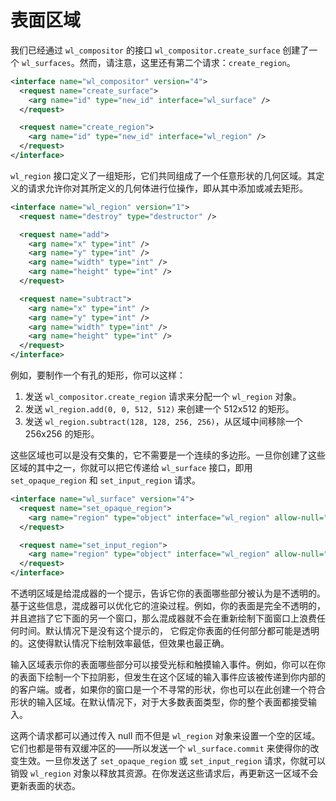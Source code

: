 # 表面区域

我们已经通过 `wl_compositor` 的接口 `wl_compositor.create_surface` 创建了一个 `wl_surfaces`。然而，请注意，这里还有第二个请求：`create_region`。

```xml
<interface name="wl_compositor" version="4">
  <request name="create_surface">
    <arg name="id" type="new_id" interface="wl_surface" />
  </request>

  <request name="create_region">
    <arg name="id" type="new_id" interface="wl_region" />
  </request>
</interface>
```

`wl_region` 接口定义了一组矩形，它们共同组成了一个任意形状的几何区域。其定义的请求允许你对其所定义的几何体进行位操作，即从其中添加或减去矩形。

```xml
<interface name="wl_region" version="1">
  <request name="destroy" type="destructor" />

  <request name="add">
    <arg name="x" type="int" />
    <arg name="y" type="int" />
    <arg name="width" type="int" />
    <arg name="height" type="int" />
  </request>

  <request name="subtract">
    <arg name="x" type="int" />
    <arg name="y" type="int" />
    <arg name="width" type="int" />
    <arg name="height" type="int" />
  </request>
</interface>
```

例如，要制作一个有孔的矩形，你可以这样：

1. 发送 `wl_compositor.create_region` 请求来分配一个 `wl_region` 对象。
2. 发送 `wl_region.add(0, 0, 512, 512)` 来创建一个 512x512 的矩形。
3. 发送 `wl_region.subtract(128, 128, 256, 256)`，从区域中间移除一个 256x256 的矩形。

这些区域也可以是没有交集的，它不需要是一个连续的多边形。一旦你创建了这些区域的其中之一，你就可以把它传递给 `wl_surface` 接口，即用 `set_opaque_region` 和 `set_input_region` 请求。

```xml
<interface name="wl_surface" version="4">
  <request name="set_opaque_region">
    <arg name="region" type="object" interface="wl_region" allow-null="true" />
  </request>

  <request name="set_input_region">
    <arg name="region" type="object" interface="wl_region" allow-null="true" />
  </request>
</interface>
```

不透明区域是给混成器的一个提示，告诉它你的表面哪些部分被认为是不透明的。基于这些信息，混成器可以优化它的渲染过程。例如，你的表面是完全不透明的，并且遮挡了它下面的另一个窗口，那么混成器就不会在重新绘制下面窗口上浪费任何时间。默认情况下是没有这个提示的， 它假定你表面的任何部分都可能是透明的。这使得默认情况下绘制效率最低，但效果也最正确。

输入区域表示你的表面哪些部分可以接受光标和触摸输入事件。例如，你可以在你的表面下绘制一个下拉阴影，但发生在这个区域的输入事件应该被传递到你内部的的客户端。或者，如果你的窗口是一个不寻常的形状，你也可以在此创建一个符合形状的输入区域。在默认情况下，对于大多数表面类型，你的整个表面都接受输入。

这两个请求都可以通过传入 null 而不但是 `wl_region` 对象来设置一个空的区域。它们也都是带有双缓冲区的——所以发送一个 `wl_surface.commit` 来使得你的改变生效。一旦你发送了 `set_opaque_region` 或 `set_input_region` 请求，你就可以销毁 `wl_region` 对象以释放其资源。在你发送这些请求后，再更新这一区域不会更新表面的状态。